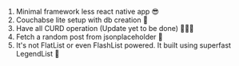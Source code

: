 1. Minimal framework less react native app 😎
2. Couchabse lite setup with db creation 🤗
3. Have all CURD operation (Update yet to be done) 🏃🏼‍♂️
4. Fetch a random post from jsonplaceholder 🤿
5. It's not FlatList or even FlashList powered. It built using superfast LegendList 🚝
